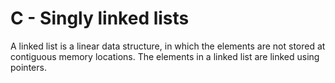 # C - Singly linked lists #
A linked list is a linear data structure, in which the elements are not stored
at contiguous memory locations. The elements in a linked list are linked
using pointers.